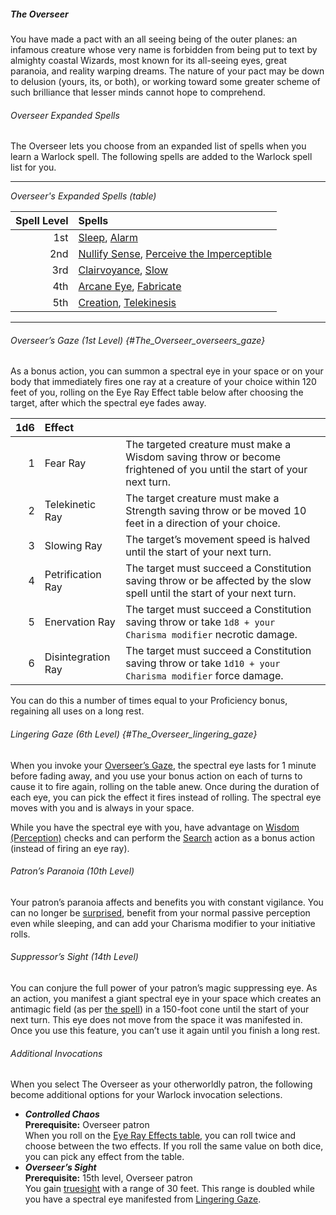 ##### The Overseer

You have made a pact with an all seeing being of the outer planes:
an infamous creature whose very name is forbidden from being put to text by almighty coastal Wizards, most known for its all-seeing eyes, great paranoia, and reality warping dreams.
The nature of your pact may be down to delusion (yours, its, or both), or working toward some greater scheme of such brilliance that lesser minds cannot hope to comprehend.

###### Overseer Expanded Spells

The Overseer lets you choose from an expanded list of spells when you learn a Warlock spell.
The following spells are added to the Warlock spell list for you.

___
<!-- markdownlint-disable-next-line no-emphasis-as-heading -->
_Overseer's Expanded Spells (table)_

| Spell Level | Spells                                                                                                                              |
|------------:|:------------------------------------------------------------------------------------------------------------------------------------|
|         1st | [Sleep](#Sleep_sleep), [Alarm](#Alarm_alarm)                                                                                        |
|         2nd | [Nullify Sense](#Nullify_Sense_nullify_sense), [Perceive the Imperceptible](#Perceive_the_Imperceptible_perceive_the_imperceptible) |
|         3rd | [Clairvoyance](#Clairvoyance_clairvoyance), [Slow](#Slow_slow)                                                                      |
|         4th | [Arcane Eye](#Arcane_Eye_arcane_eye), [Fabricate](#Fabricate_fabricate)                                                             |
|         5th | [Creation](#Creation_creation), [Telekinesis](#Telekinesis_telekinesis)                                                             |

___

###### Overseer’s Gaze (1st Level) {#The_Overseer_overseers_gaze}

As a bonus action, you can summon a spectral eye in your space or on your body that immediately fires one ray at a creature of your choice within 120 feet of you, rolling on the Eye Ray Effect table below after choosing the target, after which the spectral eye fades away.

| 1d6 | Effect            |                                                           |
|----:|:------------------|:----------------------------------------------------------|
|   1 | Fear Ray          | The targeted creature must make a Wisdom saving throw or become frightened of you until the start of your next turn. |
|  2 | Telekinetic Ray    | The target creature must make a Strength saving throw or be moved 10 feet in a direction of your choice. |
|  3 | Slowing Ray        | The target’s movement speed is halved until the start of your next turn. |
|  4 | Petrification Ray  | The target must succeed a Constitution saving throw or be affected by the slow spell until the start of your next turn. |
|  5 | Enervation Ray     | The target must succeed a Constitution saving throw or take `1d8 + your Charisma modifier` necrotic damage. |
|  6 | Disintegration Ray | The target must succeed a Constitution saving throw or take `1d10 + your Charisma modifier` force damage. |

You can do this a number of times equal to your Proficiency bonus, regaining all uses on a long rest.

###### Lingering Gaze (6th Level) {#The_Overseer_lingering_gaze}

When you invoke your [Overseer’s Gaze](#The_Overseer_overseers_gaze), the spectral eye lasts for 1 minute before fading away, and you use your bonus action on each of turns to cause it to fire again, rolling on the table anew.
Once during the duration of each eye, you can pick the effect it fires instead of rolling.
The spectral eye moves with you and is always in your space.

While you have the spectral eye with you, have advantage on [Wisdom (Perception)](#Using_Wisdom_wisdom_checks) checks and can perform the [Search](#Combat_Actions_search) action as a bonus action (instead of firing an eye ray).

###### Patron’s Paranoia (10th Level)

Your patron’s paranoia affects and benefits you with constant vigilance.
You can no longer be [surprised](#Combat_General_Terms_surprise), benefit from your normal passive perception even while sleeping, and can add your Charisma modifier to your initiative rolls.

###### Suppressor’s Sight (14th Level)

You can conjure the full power of your patron’s magic suppressing eye.
As an action, you manifest a giant spectral eye in your space which creates an antimagic field (as per [the spell](#Antimagic_Field_antimagic_field)) in a 150-foot cone until the start of your next turn.
This eye does not move from the space it was manifested in.
Once you use this feature, you can’t use it again until you finish a long rest.

###### Additional Invocations

When you select The Overseer as your otherworldly patron, the following become additional options for your Warlock invocation selections.

- **_Controlled Chaos_**
  \
  **Prerequisite:**
  Overseer patron
  \
  When you roll on the [Eye Ray Effects table](#The_Overseer_overseers_gaze), you can roll twice and choose between the two effects.
  If you roll the same value on both dice, you can pick any effect from the table.
- **_Overseer’s Sight_**
  \
  **Prerequisite:**
  15th level, Overseer patron
  \
  You gain [truesight](#Exploration_Environment_truesight) with a range of 30 feet.
  This range is doubled while you have a spectral eye manifested from [Lingering Gaze](#The_Overseer_lingering_gaze).

